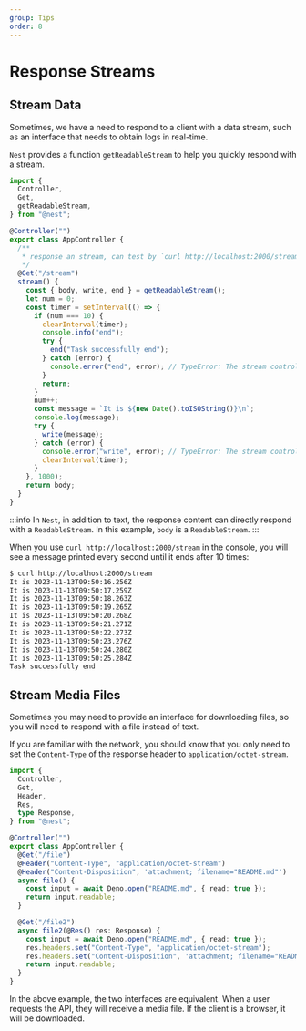 ```yaml
---
group: Tips
order: 8
---
```


# Response Streams

## Stream Data

Sometimes, we have a need to respond to a client with a data stream, such as an interface that needs to obtain logs in real-time.

`Nest` provides a function `getReadableStream` to help you quickly respond with a stream.

```typescript
import {
  Controller,
  Get,
  getReadableStream,
} from "@nest";

@Controller("")
export class AppController {
  /**
   * response an stream, can test by `curl http://localhost:2000/stream`
   */
  @Get("/stream")
  stream() {
    const { body, write, end } = getReadableStream();
    let num = 0;
    const timer = setInterval(() => {
      if (num === 10) {
        clearInterval(timer);
        console.info("end");
        try {
          end("Task successfully end");
        } catch (error) {
          console.error("end", error); // TypeError: The stream controller cannot close or enqueue
        }
        return;
      }
      num++;
      const message = `It is ${new Date().toISOString()}\n`;
      console.log(message);
      try {
        write(message);
      } catch (error) {
        console.error("write", error); // TypeError: The stream controller cannot close or enqueue
        clearInterval(timer);
      }
    }, 1000);
    return body;
  }
}
```

:::info
In `Nest`, in addition to text, the response content can directly respond with a `ReadableStream`. In this example, `body` is a `ReadableStream`.
:::

When you use `curl http://localhost:2000/stream` in the console, you will see a message printed every second until it ends after 10 times:

```bash
$ curl http://localhost:2000/stream
It is 2023-11-13T09:50:16.256Z
It is 2023-11-13T09:50:17.259Z
It is 2023-11-13T09:50:18.263Z
It is 2023-11-13T09:50:19.265Z
It is 2023-11-13T09:50:20.268Z
It is 2023-11-13T09:50:21.271Z
It is 2023-11-13T09:50:22.273Z
It is 2023-11-13T09:50:23.276Z
It is 2023-11-13T09:50:24.280Z
It is 2023-11-13T09:50:25.284Z
Task successfully end
```

## Stream Media Files

Sometimes you may need to provide an interface for downloading files, so you will need to respond with a file instead of text.

If you are familiar with the network, you should know that you only need to set the `Content-Type` of the response header to `application/octet-stream`.

```typescript
import {
  Controller,
  Get,
  Header,
  Res,
  type Response,
} from "@nest";

@Controller("")
export class AppController {
  @Get("/file")
  @Header("Content-Type", "application/octet-stream")
  @Header("Content-Disposition", 'attachment; filename="README.md"')
  async file() {
    const input = await Deno.open("README.md", { read: true });
    return input.readable;
  }

  @Get("/file2")
  async file2(@Res() res: Response) {
    const input = await Deno.open("README.md", { read: true });
    res.headers.set("Content-Type", "application/octet-stream");
    res.headers.set("Content-Disposition", 'attachment; filename="README.md"');
    return input.readable;
  }
}
```

In the above example, the two interfaces are equivalent. When a user requests the API, they will receive a media file. If the client is a browser, it will be downloaded.
